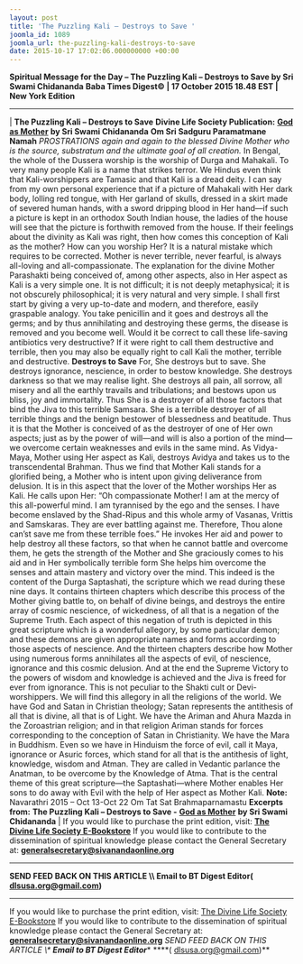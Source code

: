```yaml
---
layout: post
title: 'The Puzzling Kali – Destroys to Save '
joomla_id: 1089
joomla_url: the-puzzling-kali-destroys-to-save
date: 2015-10-17 17:02:06.000000000 +00:00
---
```

**Spiritual Message for the Day – The Puzzling Kali – Destroys to Save by Sri Swami Chidananda**
 **Baba Times Digest© | 17 October 2015 18.48 EST | New York Edition**
* * *
| 
**The Puzzling Kali – Destroys to Save**
**Divine Life Society Publication:** [**God as Mother**](http://www.dlshq.org/download/godmother.htm#_VPID_7) **by Sri Swami Chidananda**
**Om Sri Sadguru Paramatmane Namah**
_PROSTRATIONS again and again to the blessed Divine Mother_
_who is the source, substratum and the ultimate goal of all creation._
In Bengal, the whole of the Dussera worship is the worship of Durga and Mahakali. To very many people Kali is a name that strikes terror. We Hindus even think that Kali-worshippers are Tamasic and that Kali is a dread deity. I can say from my own personal experience that if a picture of Mahakali with Her dark body, lolling red tongue, with Her garland of skulls, dressed in a skirt made of severed human hands, with a sword dripping blood in Her hand—if such a picture is kept in an orthodox South Indian house, the ladies of the house will see that the picture is forthwith removed from the house. If their feelings about the divinity as Kali was right, then how comes this conception of Kali as the mother? How can you worship Her?
It is a natural mistake which requires to be corrected. Mother is never terrible, never fearful, is always all-loving and all-compassionate. The explanation for the divine Mother Parashakti being conceived of, among other aspects, also in Her aspect as Kali is a very simple one. It is not difficult; it is not deeply metaphysical; it is not obscurely philosophical; it is very natural and very simple.
I shall first start by giving a very up-to-date and modern, and therefore, easily graspable analogy. You take penicillin and it goes and destroys all the germs; and by thus annihilating and destroying these germs, the disease is removed and you become well. Would it be correct to call these life-saving antibiotics very destructive? If it were right to call them destructive and terrible, then you may also be equally right to call Kali the mother, terrible and destructive.
**Destroys to Save**
For, She destroys but to save. She destroys ignorance, nescience, in order to bestow knowledge. She destroys darkness so that we may realise light. She destroys all pain, all sorrow, all misery and all the earthly travails and tribulations; and bestows upon us bliss, joy and immortality. Thus She is a destroyer of all those factors that bind the Jiva to this terrible Samsara. She is a terrible destroyer of all terrible things and the benign bestower of blessedness and beatitude. Thus it is that the Mother is conceived of as the destroyer of one of Her own aspects; just as by the power of will—and will is also a portion of the mind—we overcome certain weaknesses and evils in the same mind. As Vidya-Maya, Mother using Her aspect as Kali, destroys Avidya and takes us to the transcendental Brahman.
Thus we find that Mother Kali stands for a glorified being, a Mother who is intent upon giving deliverance from delusion. It is in this aspect that the lover of the Mother worships Her as Kali. He calls upon Her: “Oh compassionate Mother! I am at the mercy of this all-powerful mind. I am tyrannised by the ego and the senses. I have become enslaved by the Shad-Ripus and this whole army of Vasanas, Vrittis and Samskaras. They are ever battling against me. Therefore, Thou alone can’st save me from these terrible foes.” He invokes Her aid and power to help destroy all these factors, so that when he cannot battle and overcome them, he gets the strength of the Mother and She graciously comes to his aid and in Her symbolically terrible form She helps him overcome the senses and attain mastery and victory over the mind.
This indeed is the content of the Durga Saptashati, the scripture which we read during these nine days. It contains thirteen chapters which describe this process of the Mother giving battle to, on behalf of divine beings, and destroys the entire array of cosmic nescience, of wickedness, of all that is a negation of the Supreme Truth. Each aspect of this negation of truth is depicted in this great scripture which is a wonderful allegory, by some particular demon; and these demons are given appropriate names and forms according to those aspects of nescience. And the thirteen chapters describe how Mother using numerous forms annihilates all the aspects of evil, of nescience, ignorance and this cosmic delusion. And at the end the Supreme Victory to the powers of wisdom and knowledge is achieved and the Jiva is freed for ever from ignorance.
This is not peculiar to the Shakti cult or Devi-worshippers. We will find this allegory in all the religions of the world. We have God and Satan in Christian theology; Satan represents the antithesis of all that is divine, all that is of Light. We have the Ariman and Ahura Mazda in the Zoroastrian religion; and in that religion Ariman stands for forces corresponding to the conception of Satan in Christianity. We have the Mara in Buddhism. Even so we have in Hinduism the force of evil, call it Maya, ignorance or Asuric forces, which stand for all that is the antithesis of light, knowledge, wisdom and Atman. They are called in Vedantic parlance the Anatman, to be overcome by the Knowledge of Atma. That is the central theme of this great scripture—the Saptashati—where Mother enables Her sons to do away with Evil with the help of Her aspect as Mother Kali.
**Note:** Navarathri 2015 – Oct 13-Oct 22
Om Tat Sat Brahmaparnamastu
**Excerpts from:**  **The Puzzling Kali – Destroys to Save -** [**God as Mother**](http://www.dlshq.org/download/godmother.htm#_VPID_7) **by Sri Swami Chidananda**
 |
If you would like to purchase the print edition, visit: **[The Divine Life Society E-Bookstore](http://www.dlshq.org/download/download.htm)**
If you would like to contribute to the dissemination of spiritual knowledge please contact the General Secretary at: [](mailto:%20%3Cscript%20type=%27text/javascript%27%3E%20%3C%21--%20var%20prefix%20=%20%27ma%27%20+%20%27il%27%20+%20%27to%27;%20var%20path%20=%20%27hr%27%20+%20%27ef%27%20+%20%27=%27;%20var%20addy57016%20=%20%27generalsecretary%27%20+%20%27@%27;%20addy57016%20=%20addy57016%20+%20%27sivanandaonline%27%20+%20%27.%27%20+%20%27org%27;%20document.write%28%27%3Ca%20%27%20+%20path%20+%20%27%5C%27%27%20+%20prefix%20+%20%27:%27%20+%20addy57016%20+%20%27%5C%27%3E%27%29;%20document.write%28addy57016%29;%20document.write%28%27%3C%5C/a%3E%27%29;%20//--%3E%5Cn%20%3C/script%3E%3Cscript%20type=%27text/javascript%27%3E%20%3C%21--%20document.write%28%27%3Cspan%20style=%5C%27display:%20none;%5C%27%3E%27%29;%20//--%3E%20%3C/script%3EThis%20email%20address%20is%20being%20protected%20from%20spambots.%20You%20need%20JavaScript%20enabled%20to%20view%20it.%20%3Cscript%20type=%27text/javascript%27%3E%20%3C%21--%20document.write%28%27%3C/%27%29;%20document.write%28%27span%3E%27%29;%20//--%3E%20%3C/script%3E?subject=Contribution%20to%20Dissemination%20of%20Spiritual%20Knowledge) **generalsecretary@sivanandaonline.org**
****
**SEND FEED BACK ON THIS ARTICLE \\\ Email to BT Digest Editor[](mailto:%20%3Cscript%20type=%27text/javascript%27%3E%20%3C%21--%20var%20prefix%20=%20%27ma%27%20+%20%27il%27%20+%20%27to%27;%20var%20path%20=%20%27hr%27%20+%20%27ef%27%20+%20%27=%27;%20var%20addy72654%20=%20%27dlsusa.org%27%20+%20%27@%27;%20addy72654%20=%20addy72654%20+%20%27gmail%27%20+%20%27.%27%20+%20%27com%27;%20document.write%28%27%3Ca%20%27%20+%20path%20+%20%27%5C%27%27%20+%20prefix%20+%20%27:%27%20+%20addy72654%20+%20%27%5C%27%3E%27%29;%20document.write%28addy72654%29;%20document.write%28%27%3C%5C/a%3E%27%29;%20//--%3E%5Cn%20%3C/script%3E%3Cscript%20type=%27text/javascript%27%3E%20%3C%21--%20document.write%28%27%3Cspan%20style=%5C%27display:%20none;%5C%27%3E%27%29;%20//--%3E%20%3C/script%3EThis%20email%20address%20is%20being%20protected%20from%20spambots.%20You%20need%20JavaScript%20enabled%20to%20view%20it.%20%3Cscript%20type=%27text/javascript%27%3E%20%3C%21--%20document.write%28%27%3C/%27%29;%20document.write%28%27span%3E%27%29;%20//--%3E%20%3C/script%3E?subject=DLS%20Posts)( [dlsusa.org@gmail.com](mailto:dlsusa.org@gmail.com))**
* * *
  
If you would like to purchase the print edition, visit: [The Divine Life Society E-Bookstore](http://www.dlshq.org/download/download.htm)
If you would like to contribute to the dissemination of spiritual knowledge please contact the General Secretary at: **[generalsecretary@sivanandaonline.org](mailto:generalsecretary@sivanandaonline.org)**
**SEND FEED BACK ON THIS ARTICLE \\\**  **Email to BT Digest Editor**** [](mailto:%20%3Cscript%20type=%27text/javascript%27%3E%20%3C%21--%20var%20prefix%20=%20%27ma%27%20+%20%27il%27%20+%20%27to%27;%20var%20path%20=%20%27hr%27%20+%20%27ef%27%20+%20%27=%27;%20var%20addy72654%20=%20%27dlsusa.org%27%20+%20%27@%27;%20addy72654%20=%20addy72654%20+%20%27gmail%27%20+%20%27.%27%20+%20%27com%27;%20document.write%28%27%3Ca%20%27%20+%20path%20+%20%27%5C%27%27%20+%20prefix%20+%20%27:%27%20+%20addy72654%20+%20%27%5C%27%3E%27%29;%20document.write%28addy72654%29;%20document.write%28%27%3C%5C/a%3E%27%29;%20//--%3E%5Cn%20%3C/script%3E%3Cscript%20type=%27text/javascript%27%3E%20%3C%21--%20document.write%28%27%3Cspan%20style=%5C%27display:%20none;%5C%27%3E%27%29;%20//--%3E%20%3C/script%3EThis%20email%20address%20is%20being%20protected%20from%20spambots.%20You%20need%20JavaScript%20enabled%20to%20view%20it.%20%3Cscript%20type=%27text/javascript%27%3E%20%3C%21--%20document.write%28%27%3C/%27%29;%20document.write%28%27span%3E%27%29;%20//--%3E%20%3C/script%3E?subject=DLS%20Posts)****( [dlsusa.org@gmail.com](mailto:dlsusa.org@gmail.com))**  
